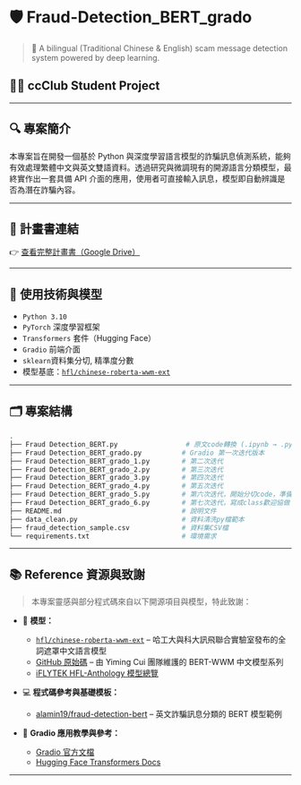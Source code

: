 # 🛡️ Fraud-Detection_BERT_grado
> 📘 A bilingual (Traditional Chinese & English) scam message detection system powered by deep learning.

## 👨‍💻 ccClub Student Project

---

## 🔍 專案簡介
本專案旨在開發一個基於 Python 與深度學習語言模型的詐騙訊息偵測系統，能夠有效處理繁體中文與英文雙語資料。透過研究與微調現有的開源語言分類模型，最終實作出一套具備 API 介面的應用，使用者可直接輸入訊息，模型即自動辨識是否為潛在詐騙內容。

---

## 📑 計畫書連結
👉 [查看完整計畫書（Google Drive）](https://drive.google.com/file/d/1oROgam9Gi4sWE_0txIXegUWiMfho0Kko/view?usp=drive_link)

---

## 🧠 使用技術與模型

- `Python 3.10`
- `PyTorch` 深度學習框架
- `Transformers` 套件（Hugging Face）
- `Gradio` 前端介面
- `sklearn`資料集分切, 精準度分數
- 模型基底：[`hfl/chinese-roberta-wwm-ext`](https://huggingface.co/hfl/chinese-roberta-wwm-ext)

---

## 🗂️ 專案結構
```bash
.
├── Fraud Detection_BERT.py                 # 原文code轉換 (.ipynb → .py)
├── Fraud Detection_BERT_grado.py          # Gradio 第一次迭代版本
├── Fraud Detection_BERT_grado_1.py        # 第二次迭代
├── Fraud Detection_BERT_grado_2.py        # 第三次迭代
├── Fraud Detection_BERT_grado_3.py        # 第四次迭代
├── Fraud Detection_BERT_grado_4.py        # 第五次迭代
├── Fraud Detection_BERT_grado_5.py        # 第六次迭代，開始分切code，準備寫成Class，方便協做
├── Fraud Detection_BERT_grado_6.py        # 第七次迭代，寫成class歡迎協做
├── README.md                              # 說明文件
├── data_clean.py                          # 資料清洗py檔範本
├── fraud_detection_sample.csv             # 資料集CSV檔
└── requirements.txt                       # 環境需求
```
---

## 📚 Reference 資源與致謝

> 本專案靈感與部分程式碼來自以下開源項目與模型，特此致謝：

- 📌 **模型：**  
  - [`hfl/chinese-roberta-wwm-ext`](https://huggingface.co/hfl/chinese-roberta-wwm-ext) – 哈工大與科大訊飛聯合實驗室發布的全詞遮罩中文語言模型  
  - [GitHub 原始碼](https://github.com/ymcui/Chinese-BERT-wwm) – 由 Yiming Cui 團隊維護的 BERT-WWM 中文模型系列  
  - [iFLYTEK HFL-Anthology 模型總覽](https://github.com/iflytek/HFL-Anthology?tab=readme-ov-file#Pre-trained-Language-Model)

- 💻 **程式碼參考與基礎模板：**  
  - [alamin19/fraud-detection-bert](https://github.com/alamin19/fraud-detection-bert) – 英文詐騙訊息分類的 BERT 模型範例

- 📘 **Gradio 應用教學與參考：**  
  - [Gradio 官方文檔](https://www.gradio.app/guides)
  - [Hugging Face Transformers Docs](https://huggingface.co/docs/transformers/index)

---

